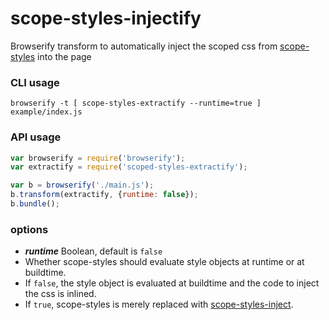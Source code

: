 # scope-styles-injectify

Browserify transform to automatically inject the scoped css from [scope-styles](https://github.com/rtsao/scope-styles) into the page

### CLI usage

```
browserify -t [ scope-styles-extractify --runtime=true ] example/index.js
```

### API usage

```javascript
var browserify = require('browserify');
var extractify = require('scoped-styles-extractify');

var b = browserify('./main.js');
b.transform(extractify, {runtime: false});
b.bundle();
```

### options


* _**runtime**_ Boolean, default is `false`
 * Whether scope-styles should evaluate style objects at runtime or at buildtime.
 * If `false`, the style object is evaluated at buildtime and the code to inject the css is inlined.
 * If `true`, scope-styles is merely replaced with [scope-styles-inject](https://github.com/rtsao/scope-styles-inject).
